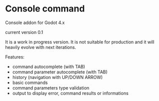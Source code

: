 # Console command
Console addon for Godot 4.x

current version 0.1

It is a work in progress version. It is not suitable for production and it will heavily evolve with next iterations.

Features:
- command autocomplete (with TAB)
- command parameter autocomplete (with TAB)
- history (navigation with UP/DOWN ARROW)
- basic commands
- command parameters type validation
- output to display error, command results or informations
